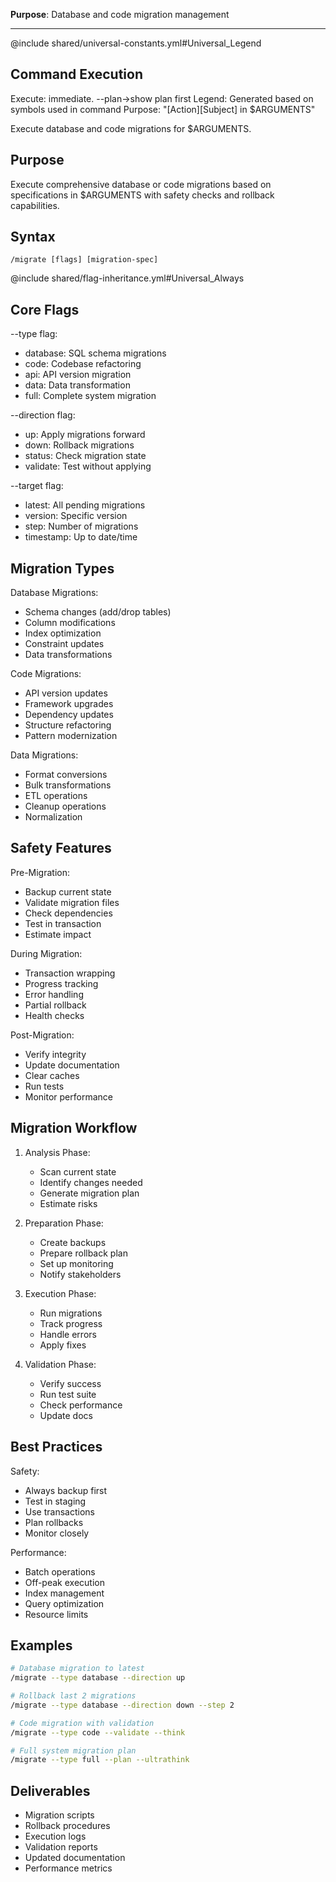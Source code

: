 **Purpose**: Database and code migration management

---

@include shared/universal-constants.yml#Universal_Legend

## Command Execution

Execute: immediate. --plan→show plan first
Legend: Generated based on symbols used in command
Purpose: "[Action][Subject] in $ARGUMENTS"

Execute database and code migrations for $ARGUMENTS.

## Purpose

Execute comprehensive database or code migrations based on specifications in $ARGUMENTS with safety checks and rollback capabilities.

## Syntax

`/migrate [flags] [migration-spec]`

@include shared/flag-inheritance.yml#Universal_Always

## Core Flags

--type flag:

- database: SQL schema migrations
- code: Codebase refactoring
- api: API version migration
- data: Data transformation
- full: Complete system migration

--direction flag:

- up: Apply migrations forward
- down: Rollback migrations
- status: Check migration state
- validate: Test without applying

--target flag:

- latest: All pending migrations
- version: Specific version
- step: Number of migrations
- timestamp: Up to date/time

## Migration Types

Database Migrations:

- Schema changes (add/drop tables)
- Column modifications
- Index optimization
- Constraint updates
- Data transformations

Code Migrations:

- API version updates
- Framework upgrades
- Dependency updates
- Structure refactoring
- Pattern modernization

Data Migrations:

- Format conversions
- Bulk transformations
- ETL operations
- Cleanup operations
- Normalization

## Safety Features

Pre-Migration:

- Backup current state
- Validate migration files
- Check dependencies
- Test in transaction
- Estimate impact

During Migration:

- Transaction wrapping
- Progress tracking
- Error handling
- Partial rollback
- Health checks

Post-Migration:

- Verify integrity
- Update documentation
- Clear caches
- Run tests
- Monitor performance

## Migration Workflow

1. Analysis Phase:

   - Scan current state
   - Identify changes needed
   - Generate migration plan
   - Estimate risks

2. Preparation Phase:

   - Create backups
   - Prepare rollback plan
   - Set up monitoring
   - Notify stakeholders

3. Execution Phase:

   - Run migrations
   - Track progress
   - Handle errors
   - Apply fixes

4. Validation Phase:
   - Verify success
   - Run test suite
   - Check performance
   - Update docs

## Best Practices

Safety:

- Always backup first
- Test in staging
- Use transactions
- Plan rollbacks
- Monitor closely

Performance:

- Batch operations
- Off-peak execution
- Index management
- Query optimization
- Resource limits

## Examples

```bash
# Database migration to latest
/migrate --type database --direction up

# Rollback last 2 migrations
/migrate --type database --direction down --step 2

# Code migration with validation
/migrate --type code --validate --think

# Full system migration plan
/migrate --type full --plan --ultrathink
```

## Deliverables

- Migration scripts
- Rollback procedures
- Execution logs
- Validation reports
- Updated documentation
- Performance metrics
